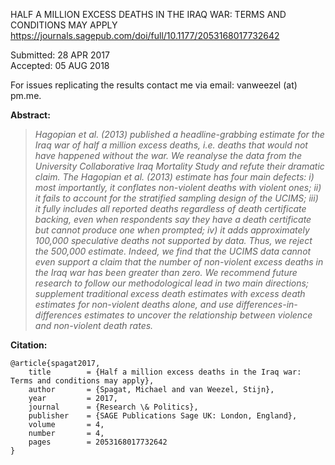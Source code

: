 HALF A MILLION EXCESS DEATHS IN THE IRAQ WAR: TERMS AND CONDITIONS MAY APPLY    
https://journals.sagepub.com/doi/full/10.1177/2053168017732642    

Submitted:  28 APR 2017    
Accepted:   05 AUG 2018    

For issues replicating the results contact me via email: vanweezel (at) pm.me.    

**Abstract:**
>*Hagopian et al. (2013) published a headline-grabbing estimate for the Iraq war of half a million excess deaths, i.e. deaths that would not have happened without the war. We reanalyse the data from the University Collaborative Iraq Mortality Study and refute their dramatic claim. The Hagopian et al. (2013) estimate has four main defects: i) most importantly, it conflates non-violent deaths with violent ones; ii) it fails to account for the stratified sampling design of the UCIMS; iii) it fully includes all reported deaths regardless of death certificate backing, even when respondents say they have a death certificate but cannot produce one when prompted; iv) it adds approximately 100,000 speculative deaths not supported by data. Thus, we reject the 500,000 estimate. Indeed, we find that the UCIMS data cannot even support a claim that the number of non-violent excess deaths in the Iraq war has been greater than zero. We recommend future research to follow our methodological lead in two main directions; supplement traditional excess death estimates with excess death estimates for non-violent deaths alone, and use differences-in-differences estimates to uncover the relationship between violence and non-violent death rates.*

**Citation:**
```
@article{spagat2017,
	title        = {Half a million excess deaths in the Iraq war: Terms and conditions may apply},
	author       = {Spagat, Michael and van Weezel, Stijn},
	year         = 2017,
	journal      = {Research \& Politics},
	publisher    = {SAGE Publications Sage UK: London, England},
	volume       = 4,
	number       = 4,
	pages        = 2053168017732642
}
```
